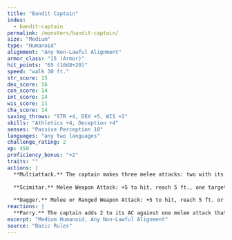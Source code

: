 ```yaml
---
title: "Bandit Captain"
index:
  - bandit-captain
permalink: /monsters/bandit-captain/
size: "Medium"
type: "Humanoid"
alignment: "Any Non-Lawful Alignment"
armor_class: "15 (Armor)"
hit_points: "65 (10d8+20)"
speed: "walk 30 ft."
str_score: 15
dex_score: 16
con_score: 14
int_score: 14
wis_score: 11
cha_score: 14
saving_throws: "STR +4, DEX +5, WIS +2"
skills: "Athletics +4, Deception +4"
senses: "Passive Perception 10"
languages: "any two languages"
challenge_rating: 2
xp: 450
proficiency_bonus: "+2"
traits: ""
actions: |
  **Multiattack.** The captain makes three melee attacks: two with its scimitar and one with its dagger. Or the captain makes two ranged attacks with its daggers.
  
  **Scimitar.** Melee Weapon Attack: +5 to hit, reach 5 ft., one target. Hit: 6 (1d6 + 3) slashing damage.
  
  **Dagger.** Melee or Ranged Weapon Attack: +5 to hit, reach 5 ft. or range 20/60 ft., one target. Hit: 5 (1d4 + 3) piercing damage.
reactions: |
  **Parry.** The captain adds 2 to its AC against one melee attack that would hit it. To do so, the captain must see the attacker and be wielding a melee weapon.
excerpt: "Medium Humanoid, Any Non-Lawful Alignment"
source: "Basic Rules"
---
```

